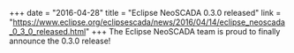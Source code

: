 +++
date = "2016-04-28"
title = "Eclipse NeoSCADA 0.3.0 released"
link = "https://www.eclipse.org/eclipsescada/news/2016/04/14/eclipse_neoscada_0_3_0_released.html"
+++
The Eclipse NeoSCADA team is proud to finally announce the 0.3.0 release!